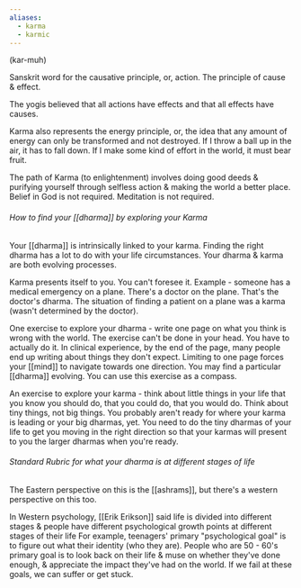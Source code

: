 ```yaml
---
aliases:
  - karma
  - karmic
---
```

(kar-muh)

Sanskrit word for the causative principle, or, action. The principle of cause & effect.

The yogis believed that all actions have effects and that all effects have causes.

Karma also represents the energy principle, or, the idea that any amount of energy can only be transformed and not destroyed. If I throw a ball up in the air, it has to fall down. If I make some kind of effort in the world, it must bear fruit.

The path of Karma (to enlightenment) involves doing good deeds & purifying yourself through selfless action & making the world a better place. Belief in God is not required. Meditation is not required.

###### How to find your [[dharma]] by exploring your Karma
Your [[dharma]] is intrinsically linked to your karma. Finding the right dharma has a lot to do with your life circumstances. Your dharma & karma are both evolving processes.

Karma presents itself to you. You can't foresee it.
Example - someone has a medical emergency on a plane. There's a doctor on the plane. That's the doctor's dharma. The situation of finding a patient on a plane was a karma (wasn't determined by the doctor).

One exercise to explore your dharma - write one page on what you think is wrong with the world.
The exercise can't be done in your head. You have to actually do it. In clinical experience, by the end of the page, many people end up writing about things they don't expect. Limiting to one page forces your [[mind]] to navigate towards one direction. You may find a particular [[dharma]] evolving. You can use this exercise as a compass.

An exercise to explore your karma - think about little things in your life that you know you should do, that you could do, that you would do. Think about tiny things, not big things. You probably aren't ready for where your karma is leading or your big dharmas, yet. You need to do the tiny dharmas of your life to get you moving in the right direction so that your karmas will present to you the larger dharmas when you're ready.

###### Standard Rubric for what your dharma is at different stages of life

The Eastern perspective on this is the [[ashrams]], but there's a western perspective on this too.

In Western psychology, [[Erik Erikson]] said life is divided into different stages & people have different psychological growth points at different stages of their life
For example, teenagers' primary "psychological goal" is to figure out what their identity (who they are). People who are 50 - 60's primary goal is to look back on their life & muse on whether they've done enough, & appreciate the impact they've had on the world. If we fail at these goals, we can suffer or get stuck.